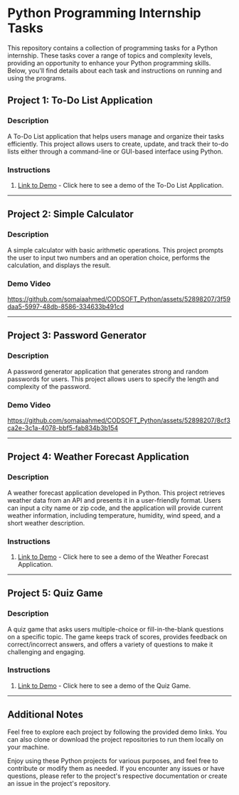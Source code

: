 # Python Programming Internship Tasks

This repository contains a collection of programming tasks for a Python internship. These tasks cover a range of topics and complexity levels, providing an opportunity to enhance your Python programming skills. Below, you'll find details about each task and instructions on running and using the programs.


## Project 1: To-Do List Application

### Description
A To-Do List application that helps users manage and organize their tasks efficiently. This project allows users to create, update, and track their to-do lists either through a command-line or GUI-based interface using Python.

### Instructions
1. [Link to Demo](#) - Click here to see a demo of the To-Do List Application.

---

## Project 2: Simple Calculator

### Description
A simple calculator with basic arithmetic operations. This project prompts the user to input two numbers and an operation choice, performs the calculation, and displays the result.

### Demo Video


https://github.com/somaiaahmed/CODSOFT_Python/assets/52898207/3f59daa5-5997-48db-8586-334633b491cd



---

## Project 3: Password Generator

### Description
A password generator application that generates strong and random passwords for users. This project allows users to specify the length and complexity of the password.

### Demo Video



https://github.com/somaiaahmed/CODSOFT_Python/assets/52898207/8cf3ca2e-3c1a-4078-bbf5-fab834b3b154


---

## Project 4: Weather Forecast Application

### Description
A weather forecast application developed in Python. This project retrieves weather data from an API and presents it in a user-friendly format. Users can input a city name or zip code, and the application will provide current weather information, including temperature, humidity, wind speed, and a short weather description.

### Instructions
1. [Link to Demo](#) - Click here to see a demo of the Weather Forecast Application.

---

## Project 5: Quiz Game

### Description
A quiz game that asks users multiple-choice or fill-in-the-blank questions on a specific topic. The game keeps track of scores, provides feedback on correct/incorrect answers, and offers a variety of questions to make it challenging and engaging.

### Instructions
1. [Link to Demo](#) - Click here to see a demo of the Quiz Game.

---

## Additional Notes
Feel free to explore each project by following the provided demo links. You can also clone or download the project repositories to run them locally on your machine.

Enjoy using these Python projects for various purposes, and feel free to contribute or modify them as needed. If you encounter any issues or have questions, please refer to the project's respective documentation or create an issue in the project's repository.

